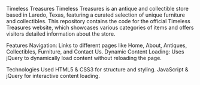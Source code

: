 Timeless Treasures
Timeless Treasures is an antique and collectible store based in Laredo, Texas, featuring a curated selection of unique furniture and collectibles. This repository contains the code for the official Timeless Treasures website, which showcases various categories of items and offers visitors detailed information about the store.

Features
Navigation: Links to different pages like Home, About, Antiques, Collectibles, Furniture, and Contact Us.
Dynamic Content Loading: Uses jQuery to dynamically load content without reloading the page.

Technologies Used
HTML5 & CSS3 for structure and styling.
JavaScript & jQuery for interactive content loading.

